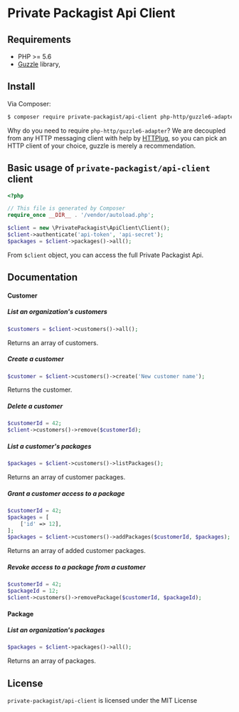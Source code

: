 # Private Packagist Api Client

## Requirements

* PHP >= 5.6
* [Guzzle](https://github.com/guzzle/guzzle) library,

## Install

Via Composer:

```bash
$ composer require private-packagist/api-client php-http/guzzle6-adapter
```

Why do you need to require `php-http/guzzle6-adapter`? We are decoupled from any HTTP messaging client with help by [HTTPlug](http://httplug.io/), so you can pick an HTTP client of your choice, guzzle is merely a recommendation.

## Basic usage of `private-packagist/api-client` client

```php
<?php

// This file is generated by Composer
require_once __DIR__ . '/vendor/autoload.php';

$client = new \PrivatePackagist\ApiClient\Client();
$client->authenticate('api-token', 'api-secret');
$packages = $client->packages()->all();
```

From `$client` object, you can access the full Private Packagist Api.

## Documentation

#### Customer

##### List an organization's customers
```php
$customers = $client->customers()->all();
```
Returns an array of customers.


##### Create a customer
```php
$customer = $client->customers()->create('New customer name');
```
Returns the customer.

##### Delete a customer
```php
$customerId = 42;
$client->customers()->remove($customerId);
```

##### List a customer's packages
```php
$packages = $client->customers()->listPackages();
```
Returns an array of customer packages.

##### Grant a customer access to a package
```php
$customerId = 42;
$packages = [
    ['id' => 12],
];
$packages = $client->customers()->addPackages($customerId, $packages);
```
Returns an array of added customer packages.

##### Revoke access to a package from a customer
```php
$customerId = 42;
$packageId = 12;
$client->customers()->removePackage($customerId, $packageId);
```

#### Package

##### List an organization's packages
```php
$packages = $client->packages()->all();
```
Returns an array of packages.

## License

`private-packagist/api-client` is licensed under the MIT License
